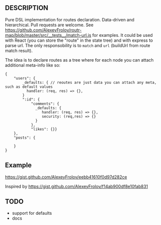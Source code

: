 ## DESCRIPTION
Pure DSL implementation for routes declaration. Data-driven and hierarchical. Pull requests are welcome.
See https://github.com/AlexeyFrolov/routr-map/blob/master/src/__tests__/match-url.js for examples.
It could be used with React (you can store the "route" in the state tree) and with express to parse url. The only responsobility is to `match` and `url` (buildUrl from route match result).

The idea is to declare routes as a tree where for each node you can attach additional meta-info like so:

```javacript
{
    "users": {
        _defaults: { // reoutes are just data you can attach any meta, such as default values
          handler: (req, res) => {},
        }
        ":id": {
            "comments": {
              _defaults: {
                 handler: (req, res) => {},
                 security: (req,res) => {}
              }
            },
            "likes": {}}
    },
    "posts": {

    }
}
```

## Example
https://gist.github.com/AlexeyFrolov/eebb41610f0d97d282ce

Inspired by https://gist.github.com/AlexeyFrolov/f14ab900df8e10fab831


## TODO
* support for defaults
* docs
